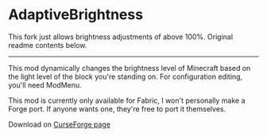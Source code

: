 # AdaptiveBrightness

This fork just allows brightness adjustments of above 100%. Original readme contents below.

---

This mod dynamically changes the brightness level of Minecraft based on the light level of the block you're standing on.
For configuration editing, you'll need ModMenu.

This mod is currently only available for Fabric, I won't personally make a Forge port. If anyone wants one, they're free to port it themselves.

Download on [CurseForge page](https://www.curseforge.com/minecraft/mc-mods/adaptive-brightness)
